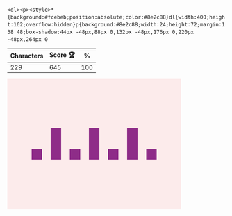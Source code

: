 `<dl><p><style>*{background:#fcebeb;position:absolute;color:#8e2c88}dl{width:400;height:162;overflow:hidden}p{background:#8e2c88;width:24;height:72;margin:138 48;box-shadow:44px -48px,88px 0,132px -48px,176px 0,220px -48px,264px 0`

| Characters | Score 🏆 | %   |
| ---------- | -------- | --- |
| 229        | 645      | 100 |

![](/2025/Apr2025/07/20250407.png)
